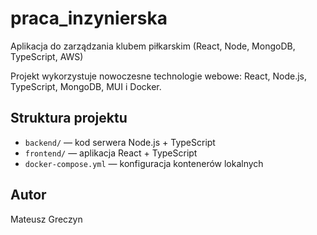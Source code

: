 # praca_inzynierska
Aplikacja do zarządzania klubem piłkarskim (React, Node, MongoDB, TypeScript, AWS)

Projekt wykorzystuje nowoczesne technologie webowe: React, Node.js, TypeScript, MongoDB, MUI i Docker.  

## Struktura projektu

- `backend/` — kod serwera Node.js + TypeScript
- `frontend/` — aplikacja React + TypeScript
- `docker-compose.yml` — konfiguracja kontenerów lokalnych

## Autor

Mateusz Greczyn